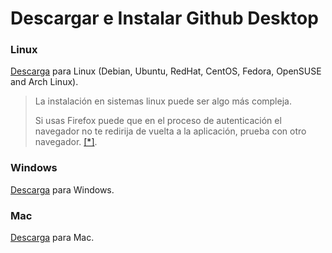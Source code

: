 # Descargar e Instalar Github Desktop

### Linux
[Descarga](https://github.com/shiftkey/desktop?tab=readme-ov-file#installation-via-package-manager) para Linux (Debian, Ubuntu, RedHat, CentOS, Fedora, OpenSUSE and Arch Linux).


> La instalación en sistemas linux puede ser algo más compleja.
>
> Si usas Firefox puede que en el proceso de autenticación el navegador no te redirija de vuelta a la aplicación, prueba con otro navegador. [[*]](https://github.com/desktop/desktop/issues/11408).

### Windows
[Descarga](https://desktop.github.com/download/) para Windows.

### Mac
[Descarga](https://desktop.github.com/download/) para Mac.